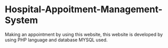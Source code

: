 # Hospital-Appoitment-Management-System
Making an appointment by using this website, this website is developed by using PHP language and database MYSQL used.
